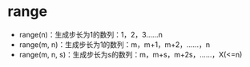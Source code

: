 # range

* range(n)：生成步长为1的数列：1，2，3……n
* range(m, n)：生成步长为1的数列：m，m+1，m+2，……，n
* range(m, n, s)：生成步长为s的数列：m，m+s，m+2s，……，X(<=n)









